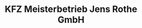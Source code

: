 ---
title: "KFZ Meisterbetrieb Jens Rothe GmbH"
url: /neustadt-in-sachsen/kfz-meisterbetrieb-jens-rothe-gmbh/
shop: Autowerkstatt
---